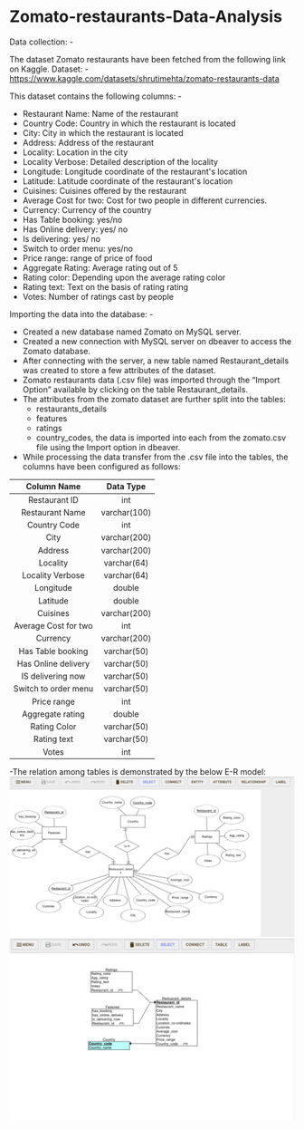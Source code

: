 # Zomato-restaurants-Data-Analysis

Data collection: - 

The dataset Zomato restaurants have been fetched from the following link on Kaggle.
Dataset: - https://www.kaggle.com/datasets/shrutimehta/zomato-restaurants-data

This dataset contains the following columns: -
- Restaurant Name: Name of the restaurant
- Country Code: Country in which the restaurant is located
- City: City in which the restaurant is located
- Address: Address of the restaurant
- Locality: Location in the city
- Locality Verbose: Detailed description of the locality
- Longitude: Longitude coordinate of the restaurant's location
- Latitude: Latitude coordinate of the restaurant's location
- Cuisines: Cuisines offered by the restaurant
- Average Cost for two: Cost for two people in different currencies.
- Currency: Currency of the country
- Has Table booking:  yes/no
- Has Online delivery: yes/ no
- Is delivering: yes/ no
- Switch to order menu: yes/no
- Price range: range of price of food
- Aggregate Rating: Average rating out of 5
- Rating color: Depending upon the average rating color
- Rating text: Text on the basis of rating rating
- Votes: Number of ratings cast by people

Importing the data into the database: -
- Created a new database named Zomato on MySQL server.
- Created a new connection with MySQL server on dbeaver to access the Zomato database.
- After connecting with the server, a new table named Restaurant_details was created to store a few attributes of the dataset.
- Zomato restaurants data (.csv file) was imported through the “Import Option” available by clicking on the table Restaurant_details. 
- The attributes from the zomato dataset are further split into the tables:
  - restaurants_details
  - features
  - ratings
  - country_codes,
  the data is imported into each from the zomato.csv file using the Import option in dbeaver.
- While processing the data transfer from the .csv file into the tables, the columns have been configured as follows:


|      Column Name     |   Data Type  |
|:--------------------:|:------------:|
| Restaurant ID        | int          |
| Restaurant Name      | varchar(100) |
| Country Code         | int          |
| City                 | varchar(200) |
| Address              | varchar(200) |
| Locality             | varchar(64)  |
| Locality Verbose     | varchar(64)  |
| Longitude            | double       |
| Latitude             | double       |
| Cuisines             | varchar(200) |
| Average Cost for two | int          |
| Currency             | varchar(200) |
| Has Table booking    | varchar(50)  |
| Has Online delivery  | varchar(50)  |
| IS delivering now    | varchar(50)  |
| Switch to order menu | varchar(50)  |
| Price range          | int          |
| Aggregate rating     | double       |
| Rating Color         | varchar(50)  |
| Rating text          | varchar(50)  |
| Votes                | int          |

-The relation among tables is demonstrated by the below E-R model:
![Entity Relationship model](er_model.png)
![Tables](tables.png)
